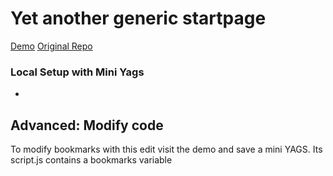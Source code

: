 # Yet another generic startpage

[Demo](https://prettycoffee.github.io/yet-another-generic-startpage/)
[Original Repo](https://github.com/PrettyCoffee/yet-another-generic-startpage#)

### Local Setup with Mini Yags
 - 
## Advanced: Modify code

To modify bookmarks with this edit visit the demo and save a mini YAGS. Its script.js contains a bookmarks variable
